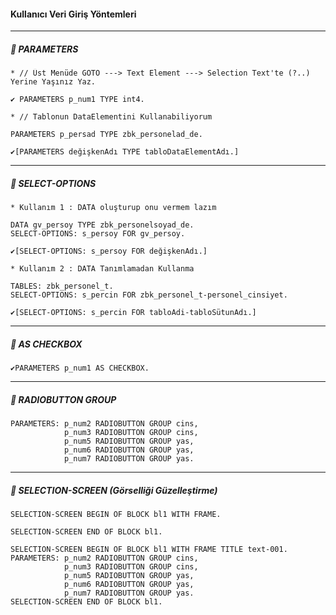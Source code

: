 #### Kullanıcı Veri Giriş Yöntemleri
---
##### 🔔 PARAMETERS
```
* // Üst Menüde GOTO ---> Text Element ---> Selection Text'te (?..) Yerine Yaşınız Yaz.

✔️ PARAMETERS p_num1 TYPE int4.
```
```
* // Tablonun DataElementini Kullanabiliyorum

PARAMETERS p_persad TYPE zbk_personelad_de.

✔️[PARAMETERS değişkenAdı TYPE tabloDataElementAdı.]
```
---
##### 🔔 SELECT-OPTIONS 
```
* Kullanım 1 : DATA oluşturup onu vermem lazım

DATA gv_persoy TYPE zbk_personelsoyad_de.
SELECT-OPTIONS: s_persoy FOR gv_persoy.

✔️[SELECT-OPTIONS: s_persoy FOR değişkenAdı.]
```
```
* Kullanım 2 : DATA Tanımlamadan Kullanma

TABLES: zbk_personel_t.
SELECT-OPTIONS: s_percin FOR zbk_personel_t-personel_cinsiyet.

✔️[SELECT-OPTIONS: s_percin FOR tabloAdi-tabloSütunAdı.]
```
---
##### 🔔 AS CHECKBOX 
```
✔️PARAMETERS p_num1 AS CHECKBOX.
```
---
##### 🔔 RADIOBUTTON GROUP
```
PARAMETERS: p_num2 RADIOBUTTON GROUP cins,
            p_num3 RADIOBUTTON GROUP cins,
            p_num5 RADIOBUTTON GROUP yas,
            p_num6 RADIOBUTTON GROUP yas,
            p_num7 RADIOBUTTON GROUP yas.
```
---
##### 🔔 SELECTION-SCREEN (Görselliği Güzelleştirme)
```
SELECTION-SCREEN BEGIN OF BLOCK bl1 WITH FRAME.

SELECTION-SCREEN END OF BLOCK bl1.
```
```
SELECTION-SCREEN BEGIN OF BLOCK bl1 WITH FRAME TITLE text-001.
PARAMETERS: p_num2 RADIOBUTTON GROUP cins,
            p_num3 RADIOBUTTON GROUP cins,
            p_num5 RADIOBUTTON GROUP yas,
            p_num6 RADIOBUTTON GROUP yas,
            p_num7 RADIOBUTTON GROUP yas.
SELECTION-SCREEN END OF BLOCK bl1.
```
